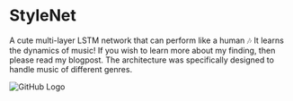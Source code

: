 # StyleNet
A cute multi-layer LSTM network that can perform like a human 🎶 It learns the dynamics of music!  If you wish to learn more about my finding, then please read my blogpost. The architecture was specifically designed to handle music of different genres.

![GitHub Logo](http://imanmalik.com/assets/img/stylenet.png)
